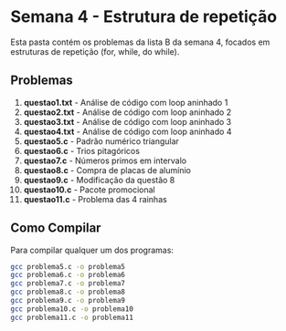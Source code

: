 # Semana 4 - Estrutura de repetição

Esta pasta contém os problemas da lista B da semana 4, focados em estruturas de repetição (for, while, do while).

## Problemas

1. **questao1.txt** - Análise de código com loop aninhado 1
2. **questao2.txt** - Análise de código com loop aninhado 2
3. **questao3.txt** - Análise de código com loop aninhado 3
4. **questao4.txt** - Análise de código com loop aninhado 4
5. **questao5.c** - Padrão numérico triangular
6. **questao6.c** - Trios pitagóricos
7. **questao7.c** - Números primos em intervalo
8. **questao8.c** - Compra de placas de alumínio
9. **questao9.c** - Modificação da questão 8
10. **questao10.c** - Pacote promocional
11. **questao11.c** - Problema das 4 rainhas

## Como Compilar

Para compilar qualquer um dos programas:
```bash
gcc problema5.c -o problema5
gcc problema6.c -o problema6
gcc problema7.c -o problema7
gcc problema8.c -o problema8
gcc problema9.c -o problema9
gcc problema10.c -o problema10
gcc problema11.c -o problema11